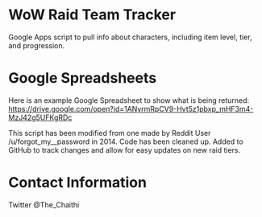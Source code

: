 # WoW Raid Team Tracker
Google Apps script to pull info about characters, including item level, tier, and progression.

# Google Spreadsheets
Here is an example Google Spreadsheet to show what is being returned:
https://drive.google.com/open?id=1ANyrmRpCV9-Hvt5z1pbxp_mHF3m4-MzJ42g5UFKgRDc

This script has been modified from one made by Reddit User /u/forgot_my__password in 2014. Code has been cleaned up.
Added to GitHub to track changes and allow for easy updates on new raid tiers.

# Contact Information
Twitter @The_Chaithi

